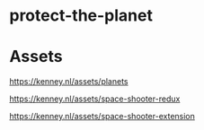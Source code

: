 # protect-the-planet

# Assets

https://kenney.nl/assets/planets

https://kenney.nl/assets/space-shooter-redux

https://kenney.nl/assets/space-shooter-extension
